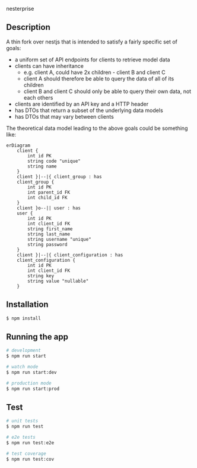 nesterprise

## Description

A thin fork over nestjs that is intended to satisfy a fairly specific set of goals:
- a uniform set of API endpoints for clients to retrieve model data
- clients can have inheritance
  - e.g. client A, could have 2x children - client B and client C
  - client A should therefore be able to query the data of all of its children
  - client B and client C should only be able to query their own data, not each others
- clients are identified by an API key and a HTTP header
- has DTOs that return a subset of the underlying data models
- has DTOs that may vary between clients

The theoretical data model leading to the above goals could be something like:
```mermaid
erDiagram
    client {
        int id PK
        string code "unique"
        string name
    }
    client }|--|{ client_group : has
    client_group {
        int id PK
        int parent_id FK
        int child_id FK
    }
    client }o--|| user : has
    user {
        int id PK
        int client_id FK
        string first_name
        string last_name
        string username "unique"
        string password
    }
    client }|--|{ client_configuration : has
    client_configuration {
        int id PK
        int client_id FK
        string key
        string value "nullable"
    }
```

## Installation

```bash
$ npm install
```

## Running the app

```bash
# development
$ npm run start

# watch mode
$ npm run start:dev

# production mode
$ npm run start:prod
```

## Test

```bash
# unit tests
$ npm run test

# e2e tests
$ npm run test:e2e

# test coverage
$ npm run test:cov
```
